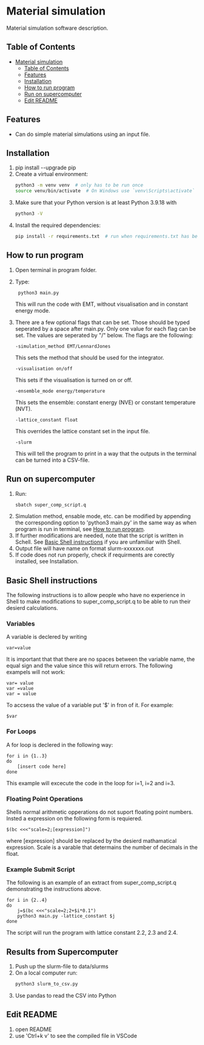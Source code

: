 # Material simulation

Material simulation software description.

## Table of Contents

- [Material simulation](#material-simulation)
  - [Table of Contents](#table-of-contents)
  - [Features](#features)
  - [Installation](#installation)
  - [How to run program](#how-to-run-program)
  - [Run on supercomputer](#run-on-supercomputer)
  - [Edit README](#edit-readme)

## Features

- Can do simple material simulations using an input file.

## Installation

1. pip install --upgrade pip
2. Create a virtual environment:
    ```bash
    python3 -m venv venv  # only has to be run once
    source venv/bin/activate  # On Windows use `venv\Scripts\activate`
3. Make sure that your Python version is at least Python 3.9.18 with
    ```bash
    python3 -V
4. Install the required dependencies:
    ```bash
    pip install -r requirements.txt  # run when requirements.txt has been updated

## How to run program

1. Open terminal in program folder.
2. Type:

        python3 main.py
    This will run the code with EMT, without visualisation and in constant energy mode.
3.  There are a few optional flags that can be set. Those should be typed seperated by a space after main.py. Only one value for each flag can be set. The values are seperated by "/" below. The flags are the following:

        -simulation_method EMT/LennardJones
    This sets the method that should be used for the integrator.

        -visualisation on/off
    This sets if the visualisation is turned on or off.

        -ensemble_mode energy/temperature
    This sets the ensemble: constant energy (NVE) or constant temperature (NVT).

        -lattice_constant float
    This overrides the lattice constant set in the input file.

        -slurm
    This will tell the program to print in a way that the outputs in the terminal can be turned into a CSV-file.

## Run on supercomputer
1. Run:
    ```bash
    sbatch super_comp_script.q
2. Simulation method, ensable mode, etc. can be modified by appending the corresponding option to 'python3 main.py' in the same way as when program is run in terminal, see [How to run program](#how-to-run-program).
3. If further modifications are needed, note that the script is written in Schell. See [Basic Shell instructions](#basic-shell-instructions) if you are unfamiliar with Shell.
4. Output file will have name on format slurm-xxxxxxx.out
5. If code does not run properly, check if requirments are corectly installed, see Installation.

## Basic Shell instructions
The following instructions is to allow people who have no experience in Shell to make modifications to super_comp_script.q to be able to run their desierd calculations.
### Variables
A variable is declered by writing
    
    var=value
It is important that that there are no spaces between the variable name, the equal sign and the value since this will return errors. The following exampels will not work:

    var= value
    var =value
    var = value
To accsess the value of a variable put '$' in fron of it. For example:
    
    $var
### For Loops
A for loop is declered in the following way:
    
    for i in {1..3}
    do
        [insert code here]
    done     
This example will excecute the code in the loop for i=1, i=2 and i=3.

### Floating Point Operations
Shells normal arithmetic opperations do not suport floating point numbers. Insted a expression on the following form is requiered.
    
    $(bc <<<"scale=2;[expression]")
where [expression] should be replaced by the desierd mathamatical expression.
Scale is a varable that determains the number of decimals in the float.

### Example Submit Script 
The following is an example of an extract from super_comp_script.q demonstrating the instructions above.

    for i in {2..4}
    do
        j=$(bc <<<"scale=2;2+$i*0.1")
        python3 main.py -lattice_constant $j
    done

The script will run the program with lattice constant 2.2, 2.3 and 2.4.

## Results from Supercomputer
1. Push up the slurm-file to data/slurms
2. On a local computer run:
    ```bash
    python3 slurm_to_csv.py
3. Use pandas to read the CSV into Python


## Edit README
1. open README
3. use 'Ctrl+k v' to see the compiled file in VSCode
